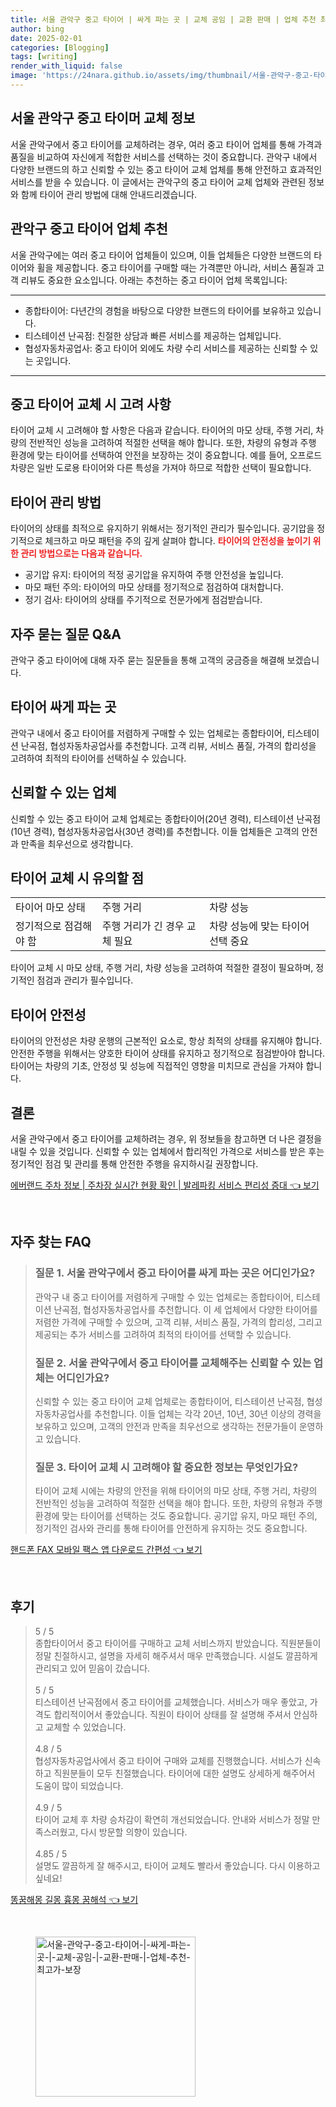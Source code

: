 ```yaml
---
title: 서울 관악구 중고 타이어 | 싸게 파는 곳 | 교체 공임 | 교환 판매 | 업체 추천 최고가 보장
author: bing
date: 2025-02-01
categories: [Blogging]
tags: [writing]
render_with_liquid: false
image: 'https://24nara.github.io/assets/img/thumbnail/서울-관악구-중고-타이어-|-싸게-파는-곳-|-교체-공임-|-교환-판매-|-업체-추천-최고가-보장.webp'
---
```



<h2 id='중고 타이어 교체 정보'>서울 관악구 중고 타이머 교체 정보</h2>

<p>서울 관악구에서 중고 타이어를 교체하려는 경우, 여러 중고 타이어 업체를 통해 가격과 품질을 비교하여 자신에게 적합한 서비스를 선택하는 것이 중요합니다. 관악구 내에서 다양한 브랜드의 하고 신뢰할 수 있는 중고 타이어 교체 업체를 통해 안전하고 효과적인 서비스를 받을 수 있습니다. 이 글에서는 관악구의 중고 타이어 교체 업체와 관련된 정보와 함께 타이어 관리 방법에 대해 안내드리겠습니다.</p>

<h2 id='관악구 중고 타이어 업체'>관악구 중고 타이어 업체 추천</h2>

<p>서울 관악구에는 여러 중고 타이어 업체들이 있으며, 이들 업체들은 다양한 브랜드의 타이어와 휠을 제공합니다. 중고 타이어를 구매할 때는 가격뿐만 아니라, 서비스 품질과 고객 리뷰도 중요한 요소입니다. 아래는 추천하는 중고 타이어 업체 목록입니다:</p>

<hr />

<ul>
    <li>종합타이어: 다년간의 경험을 바탕으로 다양한 브랜드의 타이어를 보유하고 있습니다.</li>
    <li>티스테이션 난곡점: 친절한 상담과 빠른 서비스를 제공하는 업체입니다.</li>
    <li>협성자동차공업사: 중고 타이어 외에도 차량 수리 서비스를 제공하는 신뢰할 수 있는 곳입니다.</li>
</ul>

<hr />

<h2 id='중고 타이어 교체 시 고려 사항'>중고 타이어 교체 시 고려 사항</h2>

<p>타이어 교체 시 고려해야 할 사항은 다음과 같습니다. 타이어의 마모 상태, 주행 거리, 차량의 전반적인 성능을 고려하여 적절한 선택을 해야 합니다. 또한, 차량의 유형과 주행 환경에 맞는 타이어를 선택하여 안전을 보장하는 것이 중요합니다. 예를 들어, 오프로드 차량은 일반 도로용 타이어와 다른 특성을 가져야 하므로 적합한 선택이 필요합니다.</p>

<h2 id='타이어 관리 방법'>타이어 관리 방법</h2>

<p>타이어의 상태를 최적으로 유지하기 위해서는 정기적인 관리가 필수입니다. 공기압을 정기적으로 체크하고 마모 패턴을 주의 깊게 살펴야 합니다. <b><span style="color: #ee2323;">타이어의 안전성을 높이기 위한 관리 방법으로는 다음과 같습니다.</span></b></p>

<ul>
    <li>공기압 유지: 타이어의 적정 공기압을 유지하여 주행 안전성을 높입니다.</li>
    <li>마모 패턴 주의: 타이어의 마모 상태를 정기적으로 점검하여 대처합니다.</li>
    <li>정기 검사: 타이어의 상태를 주기적으로 전문가에게 점검받습니다.</li>
</ul>

<h2 id='자주 묻는 질문'>자주 묻는 질문 Q&A</h2>

<p>관악구 중고 타이어에 대해 자주 묻는 질문들을 통해 고객의 궁금증을 해결해 보겠습니다.</p>

<h2 id='타이어 싸게 파는 곳'>타이어 싸게 파는 곳</h2>

<p>관악구 내에서 중고 타이어를 저렴하게 구매할 수 있는 업체로는 종합타이어, 티스테이션 난곡점, 협성자동차공업사를 추천합니다. 고객 리뷰, 서비스 품질, 가격의 합리성을 고려하여 최적의 타이어를 선택하실 수 있습니다.</p>

<h2 id='신뢰할 수 있는 업체'>신뢰할 수 있는 업체</h2>

<p>신뢰할 수 있는 중고 타이어 교체 업체로는 종합타이어(20년 경력), 티스테이션 난곡점(10년 경력), 협성자동차공업사(30년 경력)를 추천합니다. 이들 업체들은 고객의 안전과 만족을 최우선으로 생각합니다.</p>

<h2 id='타이어 교체 시 정보'>타이어 교체 시 유의할 점</h2>

<table>
    <tr>
        <td>타이어 마모 상태</td>
        <td>주행 거리</td>
        <td>차량 성능</td>
    </tr>
    <tr>
        <td>정기적으로 점검해야 함</td>
        <td>주행 거리가 긴 경우 교체 필요</td>
        <td>차량 성능에 맞는 타이어 선택 중요</td>
    </tr>
</table>

<p>타이어 교체 시 마모 상태, 주행 거리, 차량 성능을 고려하여 적절한 결정이 필요하며, 정기적인 점검과 관리가 필수입니다.</p>

<h2 id='타이어 안전성'>타이어 안전성</h2>

<p>타이어의 안전성은 차량 운행의 근본적인 요소로, 항상 최적의 상태를 유지해야 합니다. 안전한 주행을 위해서는 양호한 타이어 상태를 유지하고 정기적으로 점검받아야 합니다. 타이어는 차량의 기초, 안정성 및 성능에 직접적인 영향을 미치므로 관심을 가져야 합니다.</p>

<h2 id='결론'>결론</h2>

<p>서울 관악구에서 중고 타이어를 교체하려는 경우, 위 정보들을 참고하면 더 나은 결정을 내릴 수 있을 것입니다. 신뢰할 수 있는 업체에서 합리적인 가격으로 서비스를 받은 후는 정기적인 점검 및 관리를 통해 안전한 주행을 유지하시길 권장합니다.</p>


<p><a class="click-button" title="에버랜드 주차 정보 | 주차장 실시간 현황 확인 | 발레파킹 서비스 편리성 증대" href="https://24nara.github.io/posts/%EC%97%90%EB%B2%84%EB%9E%9C%EB%93%9C-%EC%A3%BC%EC%B0%A8-%EC%A0%95%EB%B3%B4-%EC%A3%BC%EC%B0%A8%EC%9E%A5-%EC%8B%A4%EC%8B%9C%EA%B0%84-%ED%98%84%ED%99%A9-%ED%99%95%EC%9D%B8-%EB%B0%9C%EB%A0%88%ED%8C%8C%ED%82%B9-%EC%84%9C%EB%B9%84%EC%8A%A4-%ED%8E%B8%EB%A6%AC%EC%84%B1-%EC%A6%9D%EB%8C%80/" rel="dofollow">에버랜드 주차 정보 | 주차장 실시간 현황 확인 | 발레파킹 서비스 편리성 증대 👈 보기</a></p><br>
<h2 id='자주_찾는_FAQ'>자주 찾는 FAQ</h2>
<div itemscope="" itemtype="https://schema.org/FAQPage">
<blockquote>
<div itemscope="" itemprop="mainEntity" itemtype="https://schema.org/Question">
<h3 itemprop="name">질문 1. 서울 관악구에서 중고 타이어를 싸게 파는 곳은 어디인가요?</h3>
<div itemscope="" itemprop="acceptedAnswer" itemtype="https://schema.org/Answer">
<span itemprop="text">
<p>관악구 내 중고 타이어를 저렴하게 구매할 수 있는 업체로는 종합타이어, 티스테이션 난곡점, 협성자동차공업사를 추천합니다. 이 세 업체에서 다양한 타이어를 저렴한 가격에 구매할 수 있으며, 고객 리뷰, 서비스 품질, 가격의 합리성, 그리고 제공되는 추가 서비스를 고려하여 최적의 타이어를 선택할 수 있습니다.</p>
</span>
</div>
</div>
<div itemscope="" itemprop="mainEntity" itemtype="https://schema.org/Question">
<h3 itemprop="name">질문 2. 서울 관악구에서 중고 타이어를 교체해주는 신뢰할 수 있는 업체는 어디인가요?</h3>
<div itemscope="" itemprop="acceptedAnswer" itemtype="https://schema.org/Answer">
<span itemprop="text">
<p>신뢰할 수 있는 중고 타이어 교체 업체로는 종합타이어, 티스테이션 난곡점, 협성자동차공업사를 추천합니다. 이들 업체는 각각 20년, 10년, 30년 이상의 경력을 보유하고 있으며, 고객의 안전과 만족을 최우선으로 생각하는 전문가들이 운영하고 있습니다.</p>
</span>
</div>
</div>
<div itemscope="" itemprop="mainEntity" itemtype="https://schema.org/Question">
<h3 itemprop="name">질문 3. 타이어 교체 시 고려해야 할 중요한 정보는 무엇인가요?</h3>
<div itemscope="" itemprop="acceptedAnswer" itemtype="https://schema.org/Answer">
<span itemprop="text">
<p>타이어 교체 시에는 차량의 안전을 위해 타이어의 마모 상태, 주행 거리, 차량의 전반적인 성능을 고려하여 적절한 선택을 해야 합니다. 또한, 차량의 유형과 주행 환경에 맞는 타이어를 선택하는 것도 중요합니다. 공기압 유지, 마모 패턴 주의, 정기적인 검사와 관리를 통해 타이어를 안전하게 유지하는 것도 중요합니다.</p>
</span>
</div>
</div>
</blockquote>
</div>
<p><a class="click-button" title="핸드폰 FAX 모바일 팩스 앱 다운로드 간편성" href="https://24nara.github.io/posts/%ED%95%B8%EB%93%9C%ED%8F%B0-FAX-%EB%AA%A8%EB%B0%94%EC%9D%BC-%ED%8C%A9%EC%8A%A4-%EC%95%B1-%EB%8B%A4%EC%9A%B4%EB%A1%9C%EB%93%9C-%EA%B0%84%ED%8E%B8%EC%84%B1/" rel="dofollow">핸드폰 FAX 모바일 팩스 앱 다운로드 간편성 👈 보기</a></p><br>
<h2 id='후기'>후기</h2>
<div itemscope itemtype="https://schema.org/Product">
  <blockquote>
  <div itemprop="review" itemscope itemtype="https://schema.org/Review">
      <div itemprop="reviewRating" itemscope itemtype="https://schema.org/Rating"> <span itemprop="ratingValue">5</span> / <span itemprop="bestRating">5</span> </div>
      <span itemprop="reviewBody">종합타이어서 중고 타이어를 구매하고 교체 서비스까지 받았습니다. 직원분들이 정말 친절하시고, 설명을 자세히 해주셔서 매우 만족했습니다. 시설도 깔끔하게 관리되고 있어 믿음이 갔습니다.</span>
  </div>
  <br>
  <div itemprop="review" itemscope itemtype="https://schema.org/Review">
      <div itemprop="reviewRating" itemscope itemtype="https://schema.org/Rating"> <span itemprop="ratingValue">5</span> / <span itemprop="bestRating">5</span> </div>
      <span itemprop="reviewBody">티스테이션 난곡점에서 중고 타이어를 교체했습니다. 서비스가 매우 좋았고, 가격도 합리적이어서 좋았습니다. 직원이 타이어 상태를 잘 설명해 주셔서 안심하고 교체할 수 있었습니다.</span>
  </div>
  <br>
  <div itemprop="review" itemscope itemtype="https://schema.org/Review">
      <div itemprop="reviewRating" itemscope itemtype="https://schema.org/Rating"> <span itemprop="ratingValue">4.8</span> / <span itemprop="bestRating">5</span> </div>
      <span itemprop="reviewBody">협성자동차공업사에서 중고 타이어 구매와 교체를 진행했습니다. 서비스가 신속하고 직원분들이 모두 친절했습니다. 타이어에 대한 설명도 상세하게 해주어서 도움이 많이 되었습니다.</span>
  </div>
  <br>
  <div itemprop="review" itemscope itemtype="https://schema.org/Review">
      <div itemprop="reviewRating" itemscope itemtype="https://schema.org/Rating"> <span itemprop="ratingValue">4.9</span> / <span itemprop="bestRating">5</span> </div>
      <span itemprop="reviewBody">타이어 교체 후 차량 승차감이 확연히 개선되었습니다. 안내와 서비스가 정말 만족스러웠고, 다시 방문할 의향이 있습니다.</span>
  </div>
  <br>
  <div itemprop="review" itemscope itemtype="https://schema.org/Review">
      <div itemprop="reviewRating" itemscope itemtype="https://schema.org/Rating"> <span itemprop="ratingValue">4.85</span> / <span itemprop="bestRating">5</span> </div>
      <span itemprop="reviewBody">설명도 깔끔하게 잘 해주시고, 타이어 교체도 빨라서 좋았습니다. 다시 이용하고 싶네요!</span>
  </div>
  </blockquote>
</div>
<p><a class="click-button" title="똥꿈해몽 길몽 흉몽 꿈해석" href="https://24nara.github.io/posts/%EB%98%A5%EA%BF%88%ED%95%B4%EB%AA%BD-%EA%B8%B8%EB%AA%BD-%ED%9D%89%EB%AA%BD-%EA%BF%88%ED%95%B4%EC%84%9D/" rel="dofollow">똥꿈해몽 길몽 흉몽 꿈해석 👈 보기</a></p><br>
<figure class="image"><img src="https://24nara.github.io/assets/img/thumbnail/서울-관악구-중고-타이어-|-싸게-파는-곳-|-교체-공임-|-교환-판매-|-업체-추천-최고가-보장.webp" alt="서울-관악구-중고-타이어-|-싸게-파는-곳-|-교체-공임-|-교환-판매-|-업체-추천-최고가-보장" width="256" height="256"></figure>